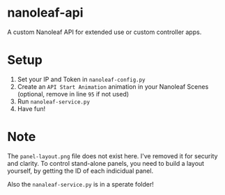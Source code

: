 # nanoleaf-api
A custom Nanoleaf API for extended use or custom controller apps.

# Setup
1. Set your IP and Token in `nanoleaf-config.py`
2. Create an `API Start Animation` animation in your Nanoleaf Scenes (optional, remove in line `95` if not used)
3. Run `nanoleaf-service.py`
4. Have fun!

# Note
The `panel-layout.png` file does not exist here. I've removed it for security and clarity.
To control stand-alone panels, you need to build a layout yourself, by getting the ID of each indicidual panel.

Also the `nanaleaf-service.py` is in a sperate folder!
